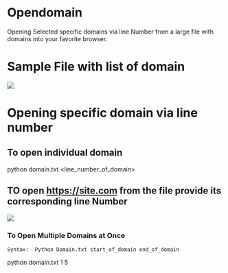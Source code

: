 # Opendomain
Opening Selected specific domains via line Number from a large file with domains into your favorite browser. 

# Sample File with list of domain
<img src="https://github.com/Roshan-Poudel/images/blob/master/subdomain.jpg">  


# Opening specific domain via line number

## To open individual domain
python domain.txt <line_number_of_domain>
## TO open https://site.com from the file provide its corresponding line Number


<img src="https://github.com/Roshan-Poudel/images/blob/master/opening.png">  


### To Open Multiple Domains at Once
```
Syntax:  Python Domain.txt start_of_domain end_of_domain

```
python domain.txt 1 5
```

